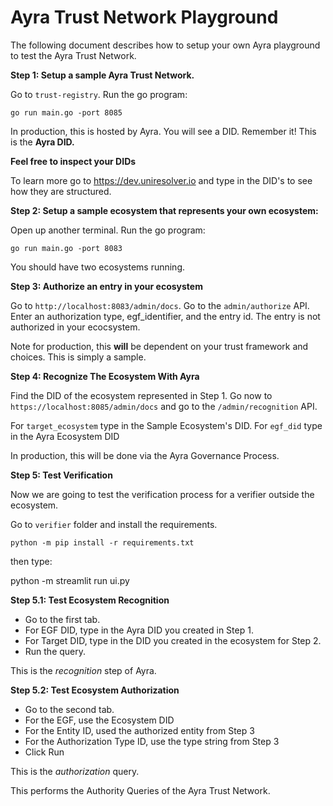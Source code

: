 # Ayra Trust Network Playground

The following document describes how to setup your own Ayra playground to test the Ayra Trust Network.

**Step 1: Setup a sample Ayra Trust Network.**

Go to `trust-registry`. Run the go program: 

`go run main.go -port 8085`

In production, this is hosted by Ayra. You will see a DID. Remember it! This is the **Ayra DID.**

**Feel free to inspect your DIDs**

To learn more go to https://dev.uniresolver.io and type in the DID's to see how they are structured. 

**Step 2: Setup a sample ecosystem that represents your own ecosystem:**

Open up another terminal. Run the go program: 

`go run main.go -port 8083`

You should have two ecosystems running. 

**Step 3: Authorize an entry in your ecosystem**

Go to `http://localhost:8083/admin/docs`. Go to the `admin/authorize` API. 
Enter an authorization type, egf_identifier, and the entry id. The entry is not authorized in your ecocsystem. 

Note for production, this **will** be dependent on your trust framework and choices. This is simply a sample.

**Step 4: Recognize The Ecosystem With Ayra**

Find the DID of the ecosystem represented in Step 1. Go now to `https://localhost:8085/admin/docs` and go to the `/admin/recognition` API.

For `target_ecosystem` type in the  Sample Ecosystem's DID.
For `egf_did` type in the Ayra Ecosystem DID

In production, this will be done via the Ayra Governance Process.

**Step 5: Test Verification**

Now we are going to test the verification process for a verifier outside the ecosystem. 

Go to `verifier` folder and install the requirements.

`python -m pip install -r requirements.txt`

then type:

python -m streamlit run ui.py

**Step 5.1: Test Ecosystem Recognition**

- Go to the first tab.
- For EGF DID, type in the Ayra DID you created in Step 1. 
- For Target DID, type in the  DID you created in the ecosystem for Step 2.
- Run the query. 

This is the _recognition_ step of Ayra. 

**Step 5.2: Test Ecosystem Authorization**

- Go to the second tab.
- For the EGF, use the Ecosystem DID
- For the Entity ID, used the authorized entity from Step 3
- For the Authorization Type ID, use the type string from Step 3
- Click Run

This is the _authorization_ query.

This performs the Authority Queries of the Ayra Trust Network. 






